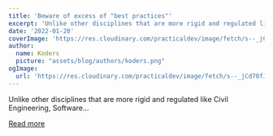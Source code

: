 ```yaml
---
title: 'Beware of excess of "best practices"'
excerpt: 'Unlike other disciplines that are more rigid and regulated like Civil Engineering, Software...'
date: '2022-01-20'
coverImage: 'https://res.cloudinary.com/practicaldev/image/fetch/s--_jCd70fJ--/c_imagga_scale,f_auto,fl_progressive,h_420,q_auto,w_1000/https://dev-to-uploads.s3.amazonaws.com/uploads/articles/1o4anubqmiyl0yc7dooa.jpg'
author:
  name: Koders
  picture: "assets/blog/authors/koders.png"
ogImage:
  url: 'https://res.cloudinary.com/practicaldev/image/fetch/s--_jCd70fJ--/c_imagga_scale,f_auto,fl_progressive,h_420,q_auto,w_1000/https://dev-to-uploads.s3.amazonaws.com/uploads/articles/1o4anubqmiyl0yc7dooa.jpg'
---
```


Unlike other disciplines that are more rigid and regulated like Civil Engineering, Software...

[Read more](https://dev.to/renanmouraf/beware-of-excess-of-best-practices-5bed)
